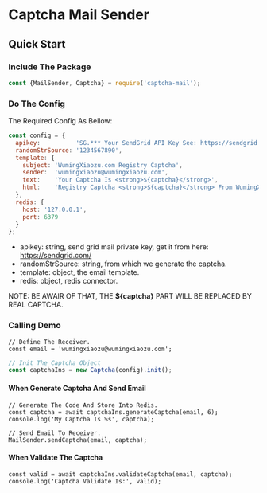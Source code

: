 Captcha Mail Sender
===

## Quick Start

### Include The Package

```js
const {MailSender, Captcha} = require('captcha-mail');
```

### Do The Config

The Required Config As Bellow:

```js
const config = {
  apikey:          'SG.*** Your SendGrid API Key See: https://sendgrid.com/',
  randomStrSource: '1234567890',
  template: {
    subject: 'WumingXiaozu.com Registry Captcha',
    sender:  'wumingxiaozu@wumingxiaozu.com',
    text:    'Your Captcha Is <strong>${captcha}</strong>', 
    html:    'Registry Captcha <strong>${captcha}</strong> From WumingXiaozu.com, Please Enter Into Login Box.',
  },
  redis: {
    host: '127.0.0.1',
    port: 6379
  }
};
```

* apikey: string, send grid mail private key, get it from here: https://sendgrid.com/
* randomStrSource: string, from which we generate the captcha.
* template: object, the email template.
* redis: object, redis connector.

NOTE: BE AWAIR OF THAT, THE **${captcha}** PART WILL BE REPLACED BY REAL CAPTCHA.

### Calling Demo

```
// Define The Receiver.
const email = 'wumingxiaozu@wumingxiaozu.com';
```

```js
// Init The Captcha Object
const captchaIns = new Captcha(config).init();
```

#### When Generate Captcha And Send Email

```
// Generate The Code And Store Into Redis.
const captcha = await captchaIns.generateCaptcha(email, 6);
console.log('My Captcha Is %s', captcha);

// Send Email To Receiver.
MailSender.sendCaptcha(email, captcha);
```

#### When Validate The Captcha

```
const valid = await captchaIns.validateCaptcha(email, captcha);
console.log('Captcha Validate Is:', valid);
```


